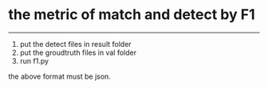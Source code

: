# the metric of match and detect  by F1 
***
1. put the detect files  in result folder
2. put the groudtruth files in val folder
3. run f1.py

the above format must be json.